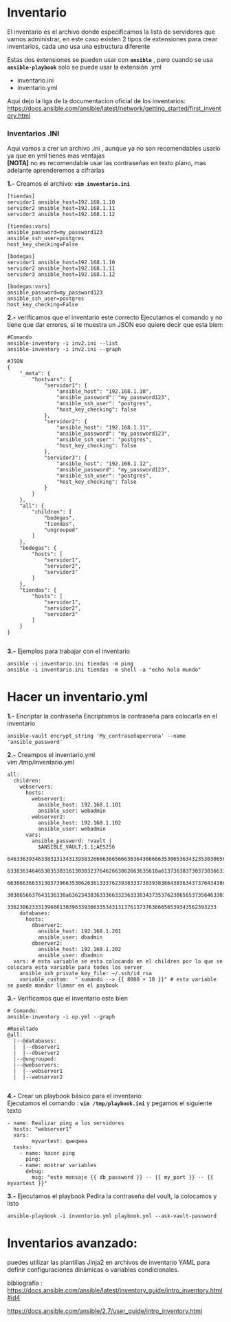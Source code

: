  # Inventario
 El inventario es el archivo donde especificamos la lista de servidores que vamos administrar, en este caso existen 2 tipos de extensiones para crear inventarios, cada uno usa una estructura diferente <br>

 Estas dos extensiones se pueden usar con **`ansible`** , pero cuando se usa  **`ansible-playbook`** solo se puede usar la extensión .yml
 - inventario.ini 
 - inventario.yml 

 Aquí dejo la liga de la documentacion oficial de los inventarios:  https://docs.ansible.com/ansible/latest/network/getting_started/first_inventory.html



### Inventarios .INI

Aqui vamos a crer un archivo .ini , aunque ya no son recomendables usarlo ya que en yml tienes mas ventajas <br>
**[NOTA]** no es recomendable usar las contraseñas en texto plano, mas adelante aprenderemos a cifrarlas 

**1.-** Creamos el archivo: **`vim inventario.ini`**

```
[tiendas]
servidor1 ansible_host=192.168.1.10
servidor2 ansible_host=192.168.1.11
servidor3 ansible_host=192.168.1.12

[tiendas:vars]
ansible_password=my_password123
ansible_ssh_user=postgres
host_key_checking=False

[bodegas]
servidor1 ansible_host=192.168.1.10
servidor2 ansible_host=192.168.1.11
servidor3 ansible_host=192.168.1.12

[bodegas:vars]
ansible_password=my_password123
ansible_ssh_user=postgres
host_key_checking=False

```

**2.-** verificamos que el inventario este correcto
Ejecutamos el comando y no tiene que dar errores, si te muestra un JSON eso quiere decir que esta bien: 
```
#Comando
ansible-inventory -i inv2.ini --list
ansible-inventory -i inv2.ini --graph

#JSON
{
    "_meta": {
        "hostvars": {
            "servidor1": {
                "ansible_host": "192.168.1.10",
                "ansible_password": "my_password123",
                "ansible_ssh_user": "postgres",
                "host_key_checking": false
            },
            "servidor2": {
                "ansible_host": "192.168.1.11",
                "ansible_password": "my_password123",
                "ansible_ssh_user": "postgres",
                "host_key_checking": false
            },
            "servidor3": {
                "ansible_host": "192.168.1.12",
                "ansible_password": "my_password123",
                "ansible_ssh_user": "postgres",
                "host_key_checking": false
            }
        }
    },
    "all": {
        "children": [
            "bodegas",
            "tiendas",
            "ungrouped"
        ]
    },
    "bodegas": {
        "hosts": [
            "servidor1",
            "servidor2",
            "servidor3"
        ]
    },
    "tiendas": {
        "hosts": [
            "servidor1",
            "servidor2",
            "servidor3"
        ]
    }
}


```

**3.-** Ejemplos para trabajar con el inventario
```
ansible -i inventario.ini tiendas -m ping
ansible -i inventario.ini tiendas -m shell -a "echo hola mundo"
```



# Hacer un inventario.yml

**1.-** Encriptar la contraseña
Encriptamos la contraseña para colocarla en el inventario
```
ansible-vault encrypt_string 'My_contraseñaperrona' --name 'ansible_password'
```

**2.-** Creampos el inventario.yml <br>
vim  /tmp/inventario.yml
```
all:
  children:
    webservers:
      hosts:
        webserver1:
          ansible_host: 192.168.1.101
          ansible_user: webadmin
        webserver2:
          ansible_host: 192.168.1.102
          ansible_user: webadmin
      vars:
        ansible_password: !vault |
          $ANSIBLE_VAULT;1.1;AES256
          64633639346338313134313938326666366566636364366666353065363432353030656364356464
          6338363464653835303161303032376462663862663635610a613736383730373036633365346564
          66306636633130373966353062636133376239383337383938386438363437376434386165623561
          3038656637643136330a636234383633366332363338343735376230656537356463303833393465
          33623062333139666130396339366335343131376137376366656539343562393233
    databases:
      hosts:
        dbserver1:
          ansible_host: 192.168.1.201
          ansible_user: dbadmin
        dbserver2:
          ansible_host: 192.168.1.202
          ansible_user: dbadmin
  vars: # esta variable se esta colocando en el children por lo que se colocara esta variable para todos los server
    ansible_ssh_private_key_file: ~/.ssh/id_rsa
    variable_custom:  " sumando --> {{ 8080 + 10 }}" # esta variable se puede mandar llamar en el paybook
```
**3.-**  Verificamos que el inventario este bien 
```
# Comando:
ansible-inventory -i op.yml --graph

#Resultado
@all:
  |--@databases:
  |  |--dbserver1
  |  |--dbserver2
  |--@ungrouped:
  |--@webservers:
  |  |--webserver1
  |  |--webserver2


```

**4.-** Crear un playbook básico para el inventario:
<br> Ejecutamos el comando : **`vim /tmp/playbook.ini`** y pegamos el siguiente texto
```
- name: Realizar ping a los servidores
  hosts: "webserver1"
  vars:
        myvartest: qweqwea
  tasks:
    - name: hacer ping
      ping:
    - name: mostrar variables
      debug:
        msg: "este mensaje {{ db_password }} -- {{ my_port }} -- {{ myvartest }}"

```
**3.-** Ejecutamos el playbook
Pedira la contraseña del voult, la colocamos y listo
```
ansible-playbook -i inventorio.yml playbook.yml --ask-vault-password
```

# Inventarios avanzado:
puedes utilizar las plantillas Jinja2 en archivos de inventario YAML para definir configuraciones dinámicas o variables condicionales.


bibliografía : 
https://docs.ansible.com/ansible/latest/inventory_guide/intro_inventory.html#id4

https://docs.ansible.com/ansible/2.7/user_guide/intro_inventory.html

